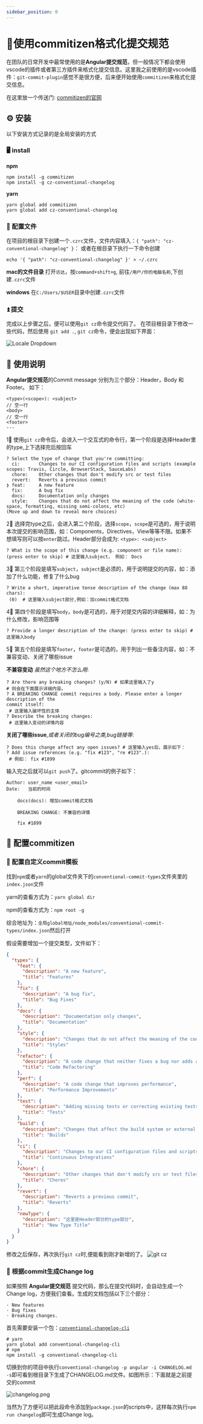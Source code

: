 ```yaml
---
sidebar_position: 0
---
```


# 📝使用commitizen格式化提交规范

在团队的日常开发中最常使用的是**Angular提交规范**，但一般情况下都会使用vscode的插件或者第三方插件来格式化提交信息。这里我之前使用的是vscode插件：`git-commit-plugin`感觉不是很方便，后来便开始使用`commitizen`来格式化提交信息。

在这里放一个传送门: [commitizen的官网](http://commitizen.github.io/cz-cli)

## ⚙️ 安装
以下安装方式记录的是全局安装的方式
### 🖥️ install

**npm**
```shell
npm install -g commitizen
npm install -g cz-conventional-changelog
```

**yarn**
```shell
yarn global add commitizen
yarn global add cz-conventional-changelog
```

### 📃 配置文件

在项目的根目录下创建一个`.czrc`文件，文件内容填入：`{ "path": "cz-conventional-changelog" }`：
或者在根目录下执行一下命令创建

```shell
echo '{ "path": "cz-conventional-changelog" }' > ~/.czrc
```

**mac的文件目录**
打开`访达`，按`command+shift+g`, 前往`/用户/你的电脑名称`,下创建`.czrc`文件

**windows**
在`C:/Users/$USER`目录中创建`.czrc`文件

### ⏫ 提交

完成以上步骤之后，便可以使用`git cz`命令提交代码了。
在项目根目录下修改一些代码，然后使用 `git add .`, `git cz`命令，便会出现如下界面：

![Locale Dropdown](./img/gitcz.jpg)


## 📖 使用说明

**Angular提交规范**的Commit message 分别为三个部分：Header，Body 和 Footer。
如下：

```shell
<type>(<scope>): <subject>
// 空一行
<body>
// 空一行
<footer>
---
```

1⃣️ 使用`git cz`命令后，会进入一个交互式的命令行，第一个阶段是选择Header里的type,上下选择完后按回车
```
? Select the type of change that you're committing: 
  ci:       Changes to our CI configuration files and scripts (example scopes: Travis, Circle, BrowserStack, SauceLabs) 
  chore:    Other changes that don't modify src or test files 
  revert:   Reverts a previous commit 
❯ feat:     A new feature 
  fix:      A bug fix 
  docs:     Documentation only changes 
  style:    Changes that do not affect the meaning of the code (white-space, formatting, missing semi-colons, etc) 
(Move up and down to reveal more choices)
```

2⃣️ 选择完type之后，会进入第二个阶段，选择`scope`，`scope`是可选的，用于说明本次提交的影响范围，如：Components，Directives，View等等不限。如果不想填写则可以按`enter`跳过。Header部分会成为: `<type>: <subject>`

```
? What is the scope of this change (e.g. component or file name): (press enter to skip) # 这里输入subject， 例如： Docs
```

3⃣️ 第三个阶段是填写`subject`，`subject`是必须的，用于说明提交的内容，如：添加了什么功能，修复了什么bug

```shell
? Write a short, imperative tense description of the change (max 88 chars):
 (0)  # 这里输入subject部分,例如：加commit格式文档
```

4⃣️ 第四个阶段是填写`body`，`body`是可选的，用于对提交内容的详细解释，如：为什么修改，影响范围等
```shell
? Provide a longer description of the change: (press enter to skip) # 这里输入body
```

5⃣️ 第五个阶段是填写`footer`，`footer`是可选的，用于列出一些备注内容，如：不兼容变动、关闭了哪些issue

**不兼容变动** *虽然这个地方不怎么用*: 
```shell
? Are there any breaking changes? (y/N) # 如果这里输入了y
# 则会在下面展示详细内容。
? A BREAKING CHANGE commit requires a body. Please enter a longer description of the 
commit itself:
 # 这里输入破坏性的主体
? Describe the breaking changes:
 # 这里输入变动的详情内容
```

**关闭了哪些issue**,*或者关闭的bug编号之类,bug链接等*:
```shell
? Does this change affect any open issues? # 这里输入yes后，展示如下：
? Add issue references (e.g. "fix #123", "re #123".):
 # 例如： fix #1899
```

输入完之后就可以`git push`了。gitcommit的例子如下：
```shell
Author: user_name <user_email>
Date:   当前的时间

    docs(docs): 增加commit格式文档
    
    BREAKING CHANGE: 不兼容的详情
    
    fix #1899
```

## 🔧 配置commitizen

### 🌈 配置自定义commit模板

找到`npm`或者`yarn`的global文件夹下的`conventional-commit-types`文件夹里的`index.json`文件

yarn的查看方式为：`yarn global dir`

npm的查看方式为：`npm root -g`

综合地址为：`全局global地址/node_modules/conventional-commit-types/index.json`然后打开

假设需要增加一个提交类型，文件如下：
```json title=conventional-commit-types/index.json
{
  "types": {
    "feat": {
      "description": "A new feature",
      "title": "Features"
    },
    "fix": {
      "description": "A bug fix",
      "title": "Bug Fixes"
    },
    "docs": {
      "description": "Documentation only changes",
      "title": "Documentation"
    },
    "style": {
      "description": "Changes that do not affect the meaning of the code (white-space, formatting, missing semi-colons, etc)",
      "title": "Styles"
    },
    "refactor": {
      "description": "A code change that neither fixes a bug nor adds a feature",
      "title": "Code Refactoring"
    },
    "perf": {
      "description": "A code change that improves performance",
      "title": "Performance Improvements"
    },
    "test": {
      "description": "Adding missing tests or correcting existing tests",
      "title": "Tests"
    },
    "build": {
      "description": "Changes that affect the build system or external dependencies (example scopes: gulp, broccoli, npm)",
      "title": "Builds"
    },
    "ci": {
      "description": "Changes to our CI configuration files and scripts (example scopes: Travis, Circle, BrowserStack, SauceLabs)",
      "title": "Continuous Integrations"
    },
    "chore": {
      "description": "Other changes that don't modify src or test files",
      "title": "Chores"
    },
    "revert": {
      "description": "Reverts a previous commit",
      "title": "Reverts"
    },
    "newType": {
      "description": "这里是Header部分的type部分",
      "title": "New Type Title"
    }
  }
}

```
修改之后保存，再次执行`git cz`时,便能看到刚才新增的了。
![git cz](./img/commitType.jpg)

### 🌟 根据commit生成Change log

如果按照 **Angular提交规范** 提交代码，那么在提交代码时，会自动生成一个Change log，方便我们查看。生成的文档包括以下三个部分：
```
· New features
· Bug fixes
· Breaking changes.
```

首先需要安装一个包：[`conventional-changelog-cli`](https://github.com/conventional-changelog/conventional-changelog/tree/master/packages/conventional-changelog-cli)

```shell
# yarn
yarn global add conventional-changelog-cli
# npm
npm install -g conventional-changelog-cli
```

切换到你的项目中执行`conventional-changelog -p angular -i CHANGELOG.md -s`即可看到根目录下生成了CHANGELOG.md文件。如图所示：下面就是之前提交的commit

![changelog.png](./img/changelog.png)

当然为了方便可以把此段命令添加到`package.json`的scripts中，这样每次执行`npm run changelog`即可生成Change log。
